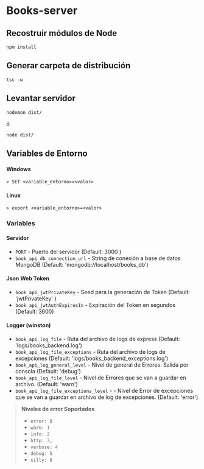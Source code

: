 # Books-server

## Recostruir módulos de Node
```
npm install
```

## Generar carpeta de distribución
```
tsc -w
```

## Levantar servidor
```
nodemon dist/
```

ó

```
node dist/
```

## Variables de Entorno

#### Windows
```
> SET <variable_entorno>=<valor> 
```

#### Linux
```
> export <variable_entorno>=<valor> 
```

### Variables

#### Servidor
* ``PORT`` -  Puerto del servidor (Default: 3000 )
* ``book_api_db_connection_url`` - String de conexión a base de datos MongoDB (Default: 'mongodb://localhost/books_db')

#### Json Web Token
* ``book_api_jwtPrivateKey`` -  Seed para la generación de Token (Default: 'jwtPrivateKey' )
* ``book_api_jwtAuthExpiresIn`` -  Expiración del Token en segundos (Default: 3600)

#### Logger (winston)
* ``book_api_log_file`` - Ruta del archivo de logs de express (Default: 'logs/books_backend.log')
* ``book_api_log_file_exceptions`` - Ruta del archivo de logs de excepciones (Default: 'logs/books_backend_exceptions.log')
* ``book_api_log_general_level`` - Nivel de general de Errores. Salida por consola (Default: 'debug')
* ``book_api_log_file_level`` - Nivel de Errores que se van a guardar en archivo. (Default: 'warn')
* ``book_api_log_file_exceptions_level`` - - Nivel de Error de excepciones que se van a guardar en archivo de log de excepciones. (Default: 'error')

> **Niveles de error Soportados**
> * ``error: 0``
> * ``warn: 1``
> * ``info: 2``
> * ``http: 3,``
> * ``verbose: 4``
> * ``debug: 5``
> * ``silly: 6``
